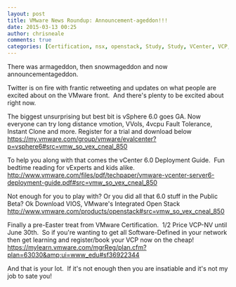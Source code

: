 ```yaml
---
layout: post
title: VMware News Roundup: Announcement-ageddon!!!
date: 2015-03-13 00:25
author: chrisneale
comments: true
categories: [Certification, nsx, openstack, Study, Study, VCenter, VCP, vios, VMWare, vsphere]
---
```

There was armageddon, then snowmageddon and now announcementageddon.

Twitter is on fire with frantic retweeting and updates on what people are excited about on the VMware front.  And there's plenty to be excited about right now.

The biggest unsurprising but best bit is vSphere 6.0 goes GA. Now everyone can try long distance vmotion, VVols, 4vcpu Fault Tolerance, Instant Clone and more.
Register for a trial and download below
<a title="vSphere 6 Download" href="https://my.vmware.com/group/vmware/evalcenter?p=vsphere6#src=vmw_so_vex_cneal_850" target="_blank">https://my.vmware.com/group/vmware/evalcenter?p=vsphere6#src=vmw_so_vex_cneal_850</a>

To help you along with that comes the vCenter 6.0 Deployment Guide.  Fun bedtime reading for vExperts and kids alike.
<a title="vCenter 6.0 Deployment Guide" href="http://www.vmware.com/files/pdf/techpaper/vmware-vcenter-server6-deployment-guide.pdf#src=vmw_so_vex_cneal_850" target="_blank">http://www.vmware.com/files/pdf/techpaper/vmware-vcenter-server6-deployment-guide.pdf#src=vmw_so_vex_cneal_850</a>

Not enough for you to play with? Or you did all that 6.0 stuff in the Public Beta?
Ok Download VIOS, VMware's Integrated Open Stack
<a title="VIOS/Openstack  Download" href="http://www.vmware.com/products/openstack#src=vmw_so_vex_cneal_850" target="_blank">http://www.vmware.com/products/openstack#src=vmw_so_vex_cneal_850</a>

Finally a pre-Easter treat from VMware Certification.  1/2 Price VCP-NV until June 30th.  So if you're wanting to get all Software-Defined in your network then get learning and register/book your VCP now on the cheap!
<a title="VCP-NV" href="https://mylearn.vmware.com/mgrReg/plan.cfm?plan=63030&amp;ui=www_edu#sf36922344" target="_blank">https://mylearn.vmware.com/mgrReg/plan.cfm?plan=63030&amp;ui=www_edu#sf36922344</a>

And that is your lot.  If it's not enough then you are insatiable and it's not my job to sate you!
